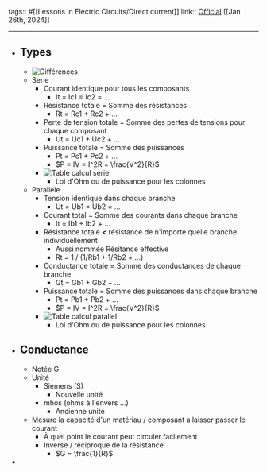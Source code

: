 tags:: #[[Lessons in Electric Circuits/Direct current]] 
link:: [Official](https://www.allaboutcircuits.com/textbook/direct-current/chpt-5)
[[Jan 26th, 2024]]
***

- ## Types
	- ![Différences](https://www.allaboutcircuits.com/uploads/thumbnails/Chapter_5_-_Series_And_Parallel_Circuits.jpg)
	- Serie
		- Courant identique pour tous les composants
			- It = Ic1 = Ic2 = ...
		- Résistance totale = Somme des résistances
			- Rt = Rc1 + Rc2 + ...
		- Perte de tension totale = Somme des pertes de tensions pour chaque composant
			- Ut = Uc1 + Uc2 + ...
		- Puissance totale = Somme des puissances
			- Pt = Pc1 + Pc2 + ...
			- $P = IV = I^2R = \frac{V^2}{R}$
		- ![Table calcul serie](https://www.allaboutcircuits.com/uploads/thumbnails/Table_2._Table_Method_row_rules_for_series_circuits_.jpg)
			- Loi d'Ohm ou de puissance pour les colonnes
	- Parallèle
		- Tension identique dans chaque branche
			- Ut = Ub1 = Ub2 = ...
		- Courant total = Somme des courants dans chaque branche
			- It = Ib1 + Ib2 + ...
		- Résistance totale **<** résistance de n'importe quelle branche individuellement
			- Aussi nommée Résitance effective
			- Rt = 1 / (1/Rb1 + 1/Rb2 + ...)
		- Conductance totale = Somme des conductances de chaque branche
			- Gt = Gb1 + Gb2 + ...
		- Puissance totale = Somme des puissances dans chaque branche
			- Pt = Pb1 + Pb2 + ...
			- $P = IV = I^2R = \frac{V^2}{R}$
		- ![Table calcul parallel](https://www.allaboutcircuits.com/uploads/thumbnails/Table_3._Table_Method_row_rules_for_parallel_circuits_.jpg)
			- Loi d'Ohm ou de puissance pour les colonnes
- ## Conductance
	- Notée G
	- Unité :
		- Siemens (S)
			- Nouvelle unité
		- mhos (ohms à l'envers ...)
			- Ancienne unité
	- Mesure la capacité d'un matériau / composant à laisser passer le courant
		- À quel point le courant peut circuler facilement
		- Inverse / réciproque de la résistance
			- $G = \frac{1}{R}$
-